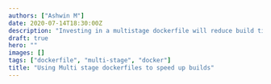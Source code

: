 ```yaml
---
authors: ["Ashwin M"]
date: 2020-07-14T18:30:00Z
description: "Investing in a multistage dockerfile will reduce build time massively. And its no rocket science"
draft: true
hero: ""
images: []
tags: ["dockerfile", "multi-stage", "docker"]
title: "Using Multi stage dockerfiles to speed up builds"
---
```

